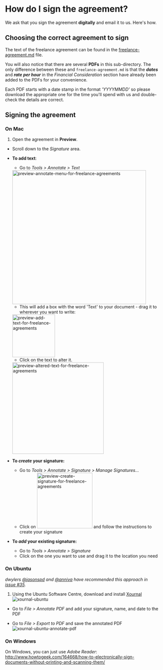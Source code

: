 # How do I sign the agreement?
We ask that you sign the agreement **digitally** and email it to us. Here's how.

## Choosing the correct agreement to sign
The text of the freelance agreement can be found in the [freelance-agreement.md](https://github.com/dwyl/summer-2015/blob/master/freelance-agreements/freelance-agreement.md) file.

You will also notice that there are several **PDFs** in this sub-directory. The only difference between these and `freelance-agreement.md` is that the **_dates_** and **_rate per hour_** in the _Financial Consideration_ section have already been added to the PDFs for your convenience.

Each PDF starts with a date stamp in the format _'YYYYMMDD'_ so please download the appropriate one for the time you'll spend with us and double-check the details are correct.

## Signing the agreement

### On Mac
1. Open the agreement in **Preview**.
+ Scroll down to the _Signature_ area.
+ **To add text**:
  + Go to _Tools > Annotate > Text_
  <img width="439" alt="preview-annotate-menu-for-freelance-agreements" src="https://cloud.githubusercontent.com/assets/4185328/8646836/efca8f24-294a-11e5-8f43-64b1890ff61a.png">
  
  + This will add a box with the word 'Text' to your document - drag it to wherever you want to write:    
  <img width="140" alt="preview-add-text-for-freelance-agreements" src="https://cloud.githubusercontent.com/assets/4185328/8646735/4101a27a-294a-11e5-91f4-377dd53434e4.png">
  
  + Click on the text to alter it.    
  <img width="300" alt="preview-altered-text-for-freelance-agreements" src="https://cloud.githubusercontent.com/assets/4185328/8646772/7910ec52-294a-11e5-9934-458242aec9af.png">
+ **To _create_ your signature:**
  + Go to _Tools > Annotate > Signature > Manage Signatures..._
  + Click on <img width="182" alt="preview-create-signature-for-freelance-agreements" src="https://cloud.githubusercontent.com/assets/4185328/8646908/7477c4da-294b-11e5-8b97-c8019900cf7d.png"> and follow the instructions to create your signature
+ **To _add_ your existing signature:**
  + Go to _Tools > Annotate > Signature_
  + Click on the one you want to use and drag it to the location you need
  
### On Ubuntu
_dwylers [@jasonspd](https://github.com/Jasonspd) and [@anniva](https://github.com/anniva) have recommended this approach in [issue #35](https://github.com/dwyl/summer-2015/issues/35)._    

1. Using the Ubuntu Software Centre, download and install [Xournal](https://apps.ubuntu.com/cat/applications/precise/xournal/)
![xournal-ubuntu](https://cloud.githubusercontent.com/assets/4185328/9004130/56e276c6-376b-11e5-8116-db0102c44c5d.png)

+ Go to _File > Annotate PDF_ and add your signature, name, and date to the PDF

+ Go to _File > Export to PDF_ and save the annotated PDF
![xournal-ubuntu-annotate-pdf](https://cloud.githubusercontent.com/assets/4185328/9004750/ab7e5574-3770-11e5-8811-4ed845f40896.png)

### On Windows
On Windows, you can just use _Adobe Reader_:
http://www.howtogeek.com/164668/how-to-electronically-sign-documents-without-printing-and-scanning-them/
